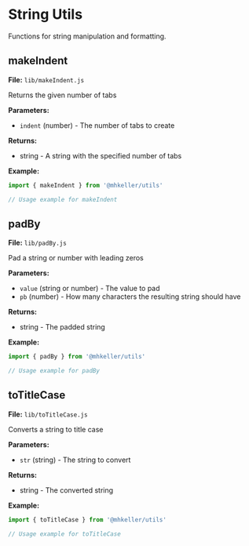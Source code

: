 # String Utils

Functions for string manipulation and formatting.

## makeIndent

**File:** `lib/makeIndent.js`

Returns the given number of tabs

**Parameters:**
- `indent` (number) - The number of tabs to create

**Returns:**
- string - A string with the specified number of tabs

**Example:**
```js
import { makeIndent } from '@mhkeller/utils'

// Usage example for makeIndent
```

## padBy

**File:** `lib/padBy.js`

Pad a string or number with leading zeros

**Parameters:**
- `value` (string or number) - The value to pad
- `pb` (number) - How many characters the resulting string should have

**Returns:**
- string - The padded string

**Example:**
```js
import { padBy } from '@mhkeller/utils'

// Usage example for padBy
```

## toTitleCase

**File:** `lib/toTitleCase.js`

Converts a string to title case

**Parameters:**
- `str` (string) - The string to convert

**Returns:**
- string - The converted string

**Example:**
```js
import { toTitleCase } from '@mhkeller/utils'

// Usage example for toTitleCase
```

